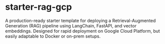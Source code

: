 # starter-rag-gcp
A production-ready starter template for deploying a Retrieval-Augmented Generation (RAG) pipeline using LangChain, FastAPI, and vector embeddings.  Designed for rapid deployment on Google Cloud Platform, but easily adaptable to Docker or on-prem setups.
